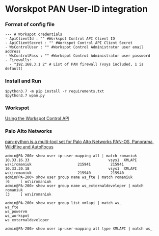 
# Worskpot PAN User-ID integration

### Format of config file

```
--- # Workspot credentials
- ApiClientId : "" #Workspot Control API Client ID
- ApiClientSecret : "" #Workspot Control API Client Secret
- WsControlUser : "" #Workspot Control Administrator user email address
- WsControlPass : "" #Workspot Control Administrator user password
- Firewalls: 
  - "192.168.3.1 2" # List of PAN firewall (vsys included, 1 is default)
```

### Install and Run

```
$python3.7 -m pip install -r requirements.txt
$python3.7 wpan.py
```

### Workspot

[Using the Workspot Control API](https://workspot.zendesk.com/hc/en-us/articles/360017693611-Using-the-Workspot-Control-API)

### Palo Alto Networks

[pan-python is a multi-tool set for Palo Alto Networks PAN-OS, Panorama, WildFire and AutoFocus](https://github.com/kevinsteves/pan-python/blob/master/doc/pan.xapi.rst)

```
admin@PA-200> show user ip-user-mapping all | match romaniuk
10.33.16.33                                    vsys1  XMLAPI  ws\iromaniuk                     215941         215941
10.33.20.18                                    vsys1  XMLAPI  ws\iromaniuk                     215940         215940
admin@PA-200> show user group name ws_fte | match romaniuk
[6     ] ws\iromaniuk
admin@PA-200> show user group name ws_externaldeveloper | match romaniuk
[3     ] ws\iromaniuk
```

```
admin@PA-200> show user group list xmlapi | match ws_
ws_fte
ws_powervm
ws_workspot
ws_externaldeveloper

admin@PA-200> show user ip-user-mapping all type XMLAPI | match ws_

```

